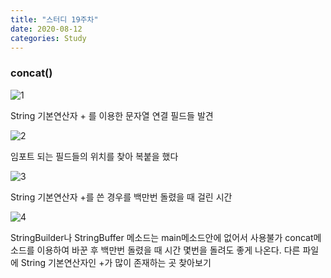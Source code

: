 ```yaml
---
title: "스터디 19주차"
date: 2020-08-12
categories: Study
---
```


### concat()

![1](https://blogfiles.pstatic.net/MjAyMDA4MTJfMTcw/MDAxNTk3MjMwOTk3Mzc2.2ts6MV6QX5Jb6wQb6czto3DgBcU6NCUMkPa8OUD9-KUg.V3HmZpKI9WAxmlHfxvd4BKMc0_2rUfvv3ouScuX10QYg.JPEG.goonta96/1.JPG)

String 기본연산자 + 를 이용한 문자열 연결 필드들 발견

![2](https://blogfiles.pstatic.net/MjAyMDA4MTJfMjYy/MDAxNTk3MjMwOTk3Mzc2.GwDheisQefVOF1zUBfbfaZHSGF2JTrlJOeRWCNxtj9gg.24uAd6RKHfUQ_7Fk3EYUPT8Stb921DkibImz-lqLJ7kg.JPEG.goonta96/0.JPG)

임포트 되는 필드들의 위치를 찾아 복붙을 했다

![3](https://blogfiles.pstatic.net/MjAyMDA4MTJfNTcg/MDAxNTk3MjMwOTk3NDEx.fVx-2zx2L0P0S02zcpvQEBdh8MAxBlwmWBmEMXkX7Wsg.5SdSMZx9rEl8cmzarBTNcHnJdnICB2EyVON0KcT4H5Eg.JPEG.goonta96/2.JPG)

String 기본연산자 +를 쓴 경우를 백만번 돌렸을 때 걸린 시간

![4](https://blogfiles.pstatic.net/MjAyMDA4MTJfMTQ4/MDAxNTk3MjMwOTk3NDIx.LaCcg5pgfku-5fH5gcqoOTft2wzQYO5ywdFmkJUjYd4g.wXHqKIDELy4F98uplXZzcuxK40KuDUqOcbvPvG5Rl1cg.JPEG.goonta96/3.JPG)

StringBuilder나 StringBuffer 메소드는 main메소드안에 없어서 사용불가
concat메소드를 이용하여 바꾼 후 백만번 돌렸을 때 시간
몇번을 돌려도 좋게 나온다.
다른 파일에 String 기본연산자인 +가 많이 존재하는 곳 찾아보기


